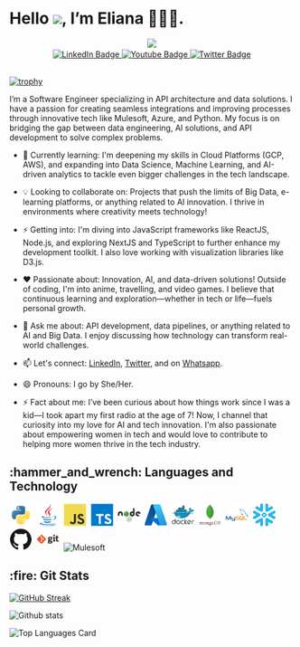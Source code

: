 # Hello <img src="https://media.giphy.com/media/hvRJCLFzcasrR4ia7z/giphy.gif" width="30px"/>, I’m Eliana 👩🏻‍💻.

<div id="header" align="center">
  <img src="https://media.giphy.com/media/nP1I08QRJC7wTo60dL/giphy.gif" width="200"/>

  <div id="badges">
    <a href="linkedin.com/in/eliana-aliz-c-j/">
      <img src="https://img.shields.io/badge/LinkedIn-blue?style=for-the-badge&logo=linkedin&logoColor=white" alt="LinkedIn Badge"/>
    </a>
    <a href="https://www.youtube.com/@e">
      <img src="https://img.shields.io/badge/YouTube-red?style=for-the-badge&logo=youtube&logoColor=white" alt="Youtube Badge"/>
    </a>
    <a href="https://twitter.com/e">
      <img src="https://img.shields.io/badge/Twitter-blue?style=for-the-badge&logo=twitter&logoColor=white" alt="Twitter Badge"/>
    </a>
  </div>
  <img src="https://komarev.com/ghpvc/?username=elianaaliz&style=flat-square&color=blue" alt=""/>
  
</div>


  <!-- Trophies -->
[![trophy](https://github-profile-trophy.vercel.app/?username=ryo-ma&theme=dracula&row=1&column=7margin-w=15)](https://github.com/ryo-ma/github-profile-trophy)


I’m a Software Engineer specializing in API architecture and data solutions. I have a passion for creating seamless integrations and improving processes through innovative tech like Mulesoft, Azure, and Python. My focus is on bridging the gap between data engineering, AI solutions, and API development to solve complex problems.

- 🌱 Currently learning: I'm deepening my skills in Cloud Platforms (GCP, AWS), and expanding into Data Science, Machine Learning, and AI-driven analytics to tackle even bigger challenges in the tech landscape.

- 💡 Looking to collaborate on: Projects that push the limits of Big Data, e-learning platforms, or anything related to AI innovation. I thrive in environments where creativity meets technology!

- ⚡ Getting into: I'm diving into JavaScript frameworks like ReactJS, Node.js, and exploring NextJS and TypeScript to further enhance my development toolkit. I also love working with visualization libraries like D3.js.

- ❤️ Passionate about: Innovation, AI, and data-driven solutions! Outside of coding, I'm into anime, travelling, and video games. I believe that continuous learning and exploration—whether in tech or life—fuels personal growth.

- 💬 Ask me about: API development, data pipelines, or anything related to AI and Big Data. I enjoy discussing how technology can transform real-world challenges.

- 📫 Let's connect: [LinkedIn](linkedin.com/in/eliana-aliz-c-j), [Twitter](https://twitter.com/e), and on [Whatsapp](https://wa.me/message/XXXXXXXXXX).
- 😄 Pronouns: I go by She/Her.
- ⚡ Fact about me: I’ve been curious about how things work since I was a kid—I took apart my first radio at the age of 7! Now, I channel that curiosity into my love for AI and tech innovation. I'm also passionate about empowering women in tech and would love to contribute to helping more women thrive in the tech industry.

<h2> :hammer_and_wrench: Languages and Technology</h2>
<div>
    <img src="https://github.com/devicons/devicon/blob/master/icons/python/python-original.svg" title="Python" alt="Python" width="40" height="40"/>&nbsp;
    <img src="https://github.com/devicons/devicon/blob/master/icons/java/java-original.svg" title="Java" alt="Java" width="40" height="40"/>&nbsp;
    <img src="https://github.com/devicons/devicon/blob/master/icons/javascript/javascript-original.svg" title="JavaScript" alt="JavaScript" width="40" height="40"/>&nbsp;
    <img src="https://github.com/devicons/devicon/blob/master/icons/typescript/typescript-original.svg" title="TypeScript" alt="TypeScript" width="40" height="40"/>&nbsp;
    <img src="https://github.com/devicons/devicon/blob/master/icons/nodejs/nodejs-original-wordmark.svg" title="NodeJS" alt="NodeJS" width="40" height="40"/>&nbsp;
    <img src="https://github.com/devicons/devicon/blob/master/icons/azure/azure-original.svg" title="Azure" alt="Azure" width="40" height="40"/>&nbsp;
    <img src="https://github.com/devicons/devicon/blob/master/icons/docker/docker-original-wordmark.svg" title="Docker" alt="Docker" width="40" height="40"/>&nbsp;
    <img src="https://github.com/devicons/devicon/blob/master/icons/mongodb/mongodb-original-wordmark.svg" title="MongoDB" alt="MongoDB" width="40" height="40"/>&nbsp;
    <img src="https://github.com/devicons/devicon/blob/master/icons/mysql/mysql-original-wordmark.svg" title="MySQL" alt="MySQL" width="40" height="40"/>&nbsp;
    <img src="https://github.com/devicons/devicon/blob/master/icons/snowflake/snowflake-original.svg" title="Snowflake" alt="Snowflake" width="40" height="40"/>&nbsp;
    <img src="https://github.com/devicons/devicon/blob/master/icons/github/github-original.svg" title="GitHub" alt="GitHub" width="40" height="40"/>&nbsp;
    <img src="https://github.com/devicons/devicon/blob/master/icons/git/git-original-wordmark.svg" title="Git" alt="Git" width="40" height="40"/>&nbsp;
    <img src="https://github.com/devicons/devicon/blob/master/icons/mulesoft/mulesoft-original.svg" title="Mulesoft" alt="Mulesoft" width="40" height="40"/>&nbsp;
</div>



<h2> :fire: Git Stats</h2>

<!-- Streak -->
[![GitHub Streak](http://github-readme-streak-stats.herokuapp.com?user=elianaaliz&theme=dracula)](https://git.io/streak-stats)

<!-- -->
![Github stats](https://github-readme-stats.vercel.app/api?username=elianaaliz&theme=dracula&show_icons=true&count_private=true)


<!-- Most Used Language-->
![Top Languages Card](https://github-readme-stats.vercel.app/api/top-langs/?username=elianaaliz&layout=compact&theme=dracula)

